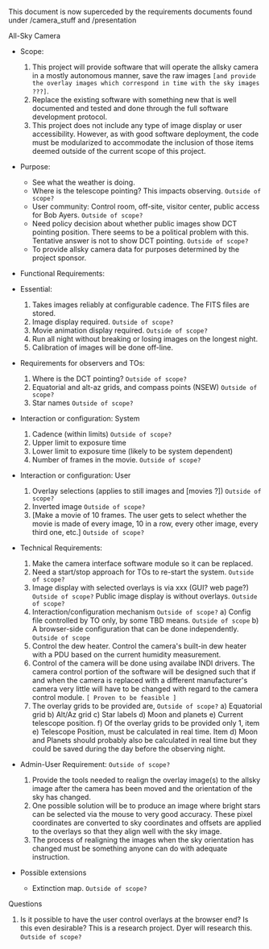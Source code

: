 This document is now superceded by the requirements documents found under /camera_stuff and /presentation

All-Sky Camera

* Scope:
    1. This project will provide software that will operate the allsky camera in a mostly autonomous manner, save the
       raw images `[and provide the overlay images which correspond in time with the sky images ???]`.
    2. Replace the existing software with something new that is well documented and tested and done through the full software development protocol.
    3. This project does not include any type of image display or user accessibility. However, as with good software deployment, the code must be modularized to accommodate the inclusion of those items deemed outside of the current scope of this project. 

* Purpose:
  - See what the weather is doing.
  - Where is the telescope pointing?  This impacts observing. `Outside of scope?`
  - User community: Control room, off-site, visitor center, public access for Bob Ayers.  `Outside of scope?`
  - Need policy decision about whether public images show DCT pointing position. 
      There seems to be a political problem with this.  Tentative answer is not to show DCT pointing.  `Outside of scope?`
  - To provide allsky camera data for purposes determined by the project sponsor.

* Functional Requirements:
 * Essential:
    1. Takes images reliably at configurable cadence.  The FITS files are stored.
    2. Image display required.  `Outside of scope?`
    3. Movie animation display required. `Outside of scope?`
    4. Run all night without breaking or losing images on the longest night.
    5. Calibration of images will be done off-line.
  * Requirements for observers and TOs:  
    1. Where is the DCT pointing? `Outside of scope?`
    2. Equatorial and alt-az grids, and compass points (NSEW) `Outside of scope?`
    3. Star names `Outside of scope?`
  * Interaction or configuration: System
    1. Cadence (within limits)  `Outside of scope?`
    2. Upper limit to exposure time 
    3. Lower limit to exposure time (likely to be system dependent)
    4. Number of frames in the movie.  `Outside of scope?`
  * Interaction or configuration: User
    1. Overlay selections (applies to still images and [movies ?])  `Outside of scope?`
    2. Inverted image  `Outside of scope?`
    3. [Make a movie of 10 frames.  The user gets to select whether the movie is
        made of every image, 10 in a row, every other image, every third one, etc.] `Outside of scope?`
  
* Technical Requirements:
  1. Make the camera interface software module so it can be replaced.
  2. Need a start/stop approach for TOs to re-start the system.  `Outside of scope?`
  3. Image display with selected overlays is via xxx (GUI? web page?)  `Outside of scope?`
    Public image display is without overlays. `Outside of scope?`
  4. Interaction/configuration mechanism  `Outside of scope?`
    a) Config file controlled by TO only, by some TBD means.  `Outside of scope`
    b) A browser-side configuration that can be done independently.  `Outside of scope`
  5. Control the dew heater. Control the camera's built-in dew heater with a PDU
     based on the current humidity measurement.
  6. Control of the camera will be done using availabe INDI drivers. The camera control
     portion of the software will be designed such that if and when the camera is replaced
     with a different manufacturer's camera very little will have to be changed with regard
     to the camera control module.  `[ Proven to be feasible ]`
  7. The overlay grids to be provided are,  `Outside of scope?`
     a) Equatorial grid
     b) Alt/Az grid
     c) Star labels
     d) Moon and planets
     e) Current telescope position.
     f) Of the overlay grids to be provided only 1, item e) Telescope Position, must be 
        calculated in real time. Item d) Moon and Planets should probably also be calculated
        in real time but they could be saved during the day before the observing night.
    
* Admin-User Requirement:  `Outside of scope?`
  1. Provide the tools needed to realign the overlay image(s) to the allsky image after
     the camera has been moved and the orientation of the sky has changed.
  2. One possible solution will be to produce an image where bright stars
      can be selected via the mouse to very good accuracy. These pixel coordinates are
      converted to sky coordinates and offsets are applied to the overlays so that they
      align well with the sky image. 
  3. The process of realigning the images when the sky orientation has changed must be
     something anyone can do with adequate instruction.
            
* Possible extensions
  - Extinction map.   `Outside of scope?`
  
Questions
1. Is it possible to have the user control overlays at the browser end?  Is this even
   desirable?  This is a research project.  Dyer will research this. `Outside of scope?`
   


